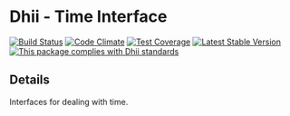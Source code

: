 # Dhii - Time Interface

[![Build Status](https://travis-ci.org/Dhii/time-interface.svg?branch=develop)](https://travis-ci.org/Dhii/time-interface)
[![Code Climate](https://codeclimate.com/github/Dhii/time-interface/badges/gpa.svg)](https://codeclimate.com/github/Dhii/time-interface)
[![Test Coverage](https://codeclimate.com/github/Dhii/time-interface/badges/coverage.svg)](https://codeclimate.com/github/Dhii/time-interface/coverage)
[![Latest Stable Version](https://poser.pugx.org/dhii/time-interface/version)](https://packagist.org/packages/dhii/time-interface)
[![This package complies with Dhii standards](https://img.shields.io/badge/Dhii-Compliant-green.svg?style=flat-square)][Dhii]

## Details
Interfaces for dealing with time.

[Dhii]: https://github.com/Dhii/dhii
